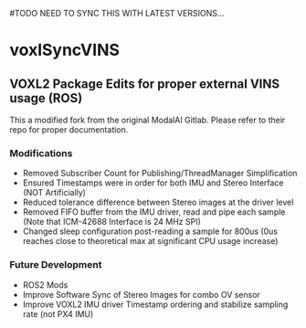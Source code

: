 #TODO
NEED TO SYNC THIS WITH LATEST VERSIONS...

# voxlSyncVINS
## VOXL2 Package Edits for proper external VINS usage (ROS) 
This a modified fork from the original ModalAI Gitlab. Please refer to their repo for proper documentation.
### Modifications
- Removed Subscriber Count for Publishing/ThreadManager Simplification
- Ensured Timestamps were in order for both IMU and Stereo Interface (NOT Artificially)
- Reduced tolerance difference between Stereo images at the driver level
- Removed FIFO buffer from the IMU driver, read and pipe each sample (Note that ICM-42688 Interface is 24 MHz SPI)
- Changed sleep configuration post-reading a sample for 800us (0us reaches close to theoretical max at significant CPU usage increase) 
### Future Development
- ROS2 Mods
- Improve Software Sync of Stereo Images for combo OV sensor
- Improve VOXL2 IMU driver Timestamp ordering and stabilize sampling rate (not PX4 IMU) 

